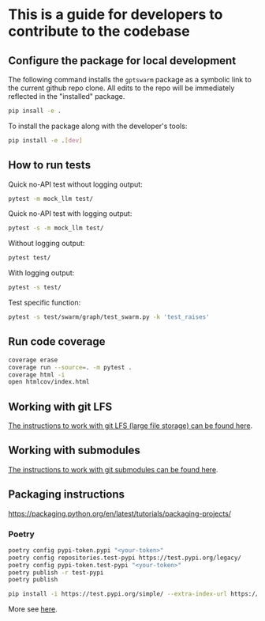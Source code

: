 # This is a guide for developers to contribute to the codebase

## Configure the package for local development

The following command installs the `gptswarm` package as a symbolic link to the current github repo clone. All edits to the repo will be immediately reflected in the "installed" package.
```bash
pip insall -e .
```

To install the package along with the developer's tools:
```bash
pip install -e .[dev]
```

## How to run tests

Quick no-API test without logging output:
```bash
pytest -m mock_llm test/
```

Quick no-API test with logging output:
```bash
pytest -s -m mock_llm test/
```

Without logging output:
```bash
pytest test/
```

With logging output:
```bash
pytest -s test/
```

Test specific function:
```bash
pytest -s test/swarm/graph/test_swarm.py -k 'test_raises'
```

## Run code coverage

```bash
coverage erase
coverage run --source=. -m pytest .
coverage html -i
open htmlcov/index.html
```

## Working with git LFS

[The instructions to work with git LFS (large file storage) can be found here](https://docs.github.com/en/repositories/working-with-files/managing-large-files/installing-git-large-file-storage).

## Working with submodules

[The instructions to work with git submodules can be found here](https://git-scm.com/book/en/v2/Git-Tools-Submodules).

## Packaging instructions

https://packaging.python.org/en/latest/tutorials/packaging-projects/

### Poetry

```bash
poetry config pypi-token.pypi "<your-token>"
poetry config repositories.test-pypi https://test.pypi.org/legacy/
poetry config pypi-token.test-pypi "<your-token>"
poetry publish -r test-pypi
poetry publish

pip install -i https://test.pypi.org/simple/ --extra-index-url https://pypi.org/simple gptswarm==0.1.3a1
```

More see [here](https://stackoverflow.com/a/72524326/23308099).

